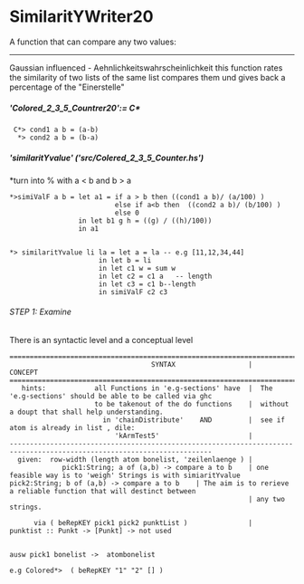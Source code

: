 # SimilaritYWriter20

A function that can compare any two values:

--------------------------------------------------------------------------
Gaussian influenced - Aehnlichkeitswahrscheinlichkeit
this function rates the similarity of two
lists of the same list compares them und gives back a percentage of the "Einerstelle"

  ##### 'Colored_2_3_5_Countrer20':= C*
  
     C*> cond1 a b = (a-b)
      *> cond2 a b = (b-a)
      
 ##### 'similaritYvalue' ('src/Colered_2_3_5_Counter.hs')

*turn into  % with a < b and b > a  

    *>simiValF a b = let a1 = if a > b then ((cond1 a b)/ (a/100) )
                              else if a<b then  ((cond2 a b)/ (b/100) )
                              else 0
                     in let b1 g h = ((g) / ((h)/100)) 
                     in a1 

 
    *> similaritYvalue li la = let a = la -- e.g [11,12,34,44]
                          in let b = li 
                          in let c1 w = sum w
                          in let c2 = c1 a   -- length
                          in let c3 = c1 b--length
                          in simiValF c2 c3 


######  STEP 1: Examine

There is an syntactic level and a conceptual level

    =======================================================================================================================
                                       SYNTAX                  |             CONCEPT
    =======================================================================================================================
       hints:            all Functions in 'e.g-sections' have  |  The 'e.g-sections' should be able to be called via ghc
                         to be takenout of the do functions    |  without a doupt that shall help understanding.
                           in 'chainDistribute'    AND         |  see if atom is already in list , dile:
                              'kArmTest5'                      |
    ------------------------------------------------------------------------------------------------------------------------
      given:  row-width (length atom bonelist, 'zeilenlaenge ) | 
                 pick1:String; a of (a,b) -> compare a to b    | one feasible way is to 'weigh' Strings is with simiaritYvalue                 pick2:String; b of (a,b) -> compare a to b    | The aim is to rerieve a reliable function that will destinct between
                                                               | any two strings. 

          via ( beRepKEY pick1 pick2 punktList )               |           punktist :: Punkt -> [Punkt] -> not used

                                                                           ausw pick1 bonelist ->  atombonelist       

    e.g Colored*>  ( beRepKEY "1" "2" [] )           
